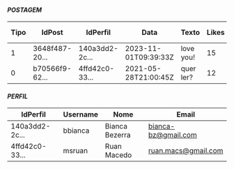 #### _POSTAGEM_

| Tipo |    IdPost      |    IdPerfil    |        Data          | Texto     | Likes | Deslikes | ?ViewsRestantes | ?Hashtahs<> |
| ---- | -------------- | -------------- | -------------------- | --------- | ----- | -------- | --------------- | ----------- |
|   1  | 3648f487-20... | 140a3dd2-2c... | 2023-11-01T09:39:33Z | love you! |  15   |    3     |      50         | #love#feel  |     
|   0  | b70566f9-62... | 4ffd42c0-33... | 2021-05-28T21:00:45Z | quer ler? |  12   |    2     |                 |             |

#### _PERFIL_

|    IdPerfil    |    Username   |        Nome    |        Email        |
| -------------- | ------------- | -------------- | ------------------- |
| 140a3dd2-2c... |   bbianca     | Bianca Bezerra | bianca-bz@gmail.com |
| 4ffd42c0-33... |   msruan      | Ruan Macedo    | ruan.macs@gmail.com |